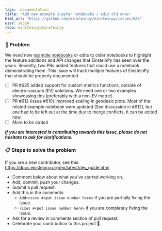 ```yaml
---
tags: ,documentation
title: "Add new example Jupyter notebooks / edit old ones"
html_url: "https://github.com/einsteinpy/einsteinpy/issues/626"
user: JeS24
repo: einsteinpy/einsteinpy
---
```


### 🐞 **Problem**
We need new [example notebooks](https://github.com/einsteinpy/einsteinpy/tree/main/docs/source/examples) or edits to older notebooks to highlight the feature additions and API changes that EinsteinPy has seen over the years. Recently, two PRs added features that could use a notebook demonstrating them. This issue will track multiple features of EinsteinPy that should be properly documented.
- [ ] PR #625 added support for custom metrics functions, outside of electro-vacuum (EV) solutions. We need one or two examples showcasing this (preferably with a non-EV metric).
- [ ] PR #612 (issue #610) improved scaling in geodesic plots. Most of the related example notebook were updated (See discussion in #612), but [one](https://github.com/einsteinpy/einsteinpy/blob/main/docs/source/examples/Visualizing%20Precession%20in%20Schwarzschild%20Spacetime.ipynb) had to be left out at the time due to merge conflicts. It can be edited now.
- [ ] *More to be added*

***If you are interested in contributing towards this issue, please do not hesitate to ask for clarifications.***

### 📋  **Steps to solve the problem**
If you are a new contributor, see this: https://docs.einsteinpy.org/en/latest/dev_guide.html.

 * Comment below about what you've started working on.
 * Add, commit, push your changes.
 * Submit a pull request.
 * Add this in the comments:
 	- `Addresses #<put issue number here>` if you are partially fixing the issue.
 	- `Fixes #<put issue number here>` if you are completely fixing the issue.
 * Ask for a review in comments section of pull request.
 * Celebrate your contribution to this project 🎉.
